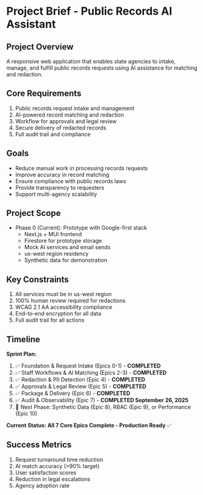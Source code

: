 # Project Brief - Public Records AI Assistant

## Project Overview

A responsive web application that enables state agencies to intake, manage, and fulfill public records requests using AI assistance for matching and redaction.

## Core Requirements

1. Public records request intake and management
2. AI-powered record matching and redaction
3. Workflow for approvals and legal review
4. Secure delivery of redacted records
5. Full audit trail and compliance

## Goals

- Reduce manual work in processing records requests
- Improve accuracy in record matching
- Ensure compliance with public records laws
- Provide transparency to requesters
- Support multi-agency scalability

## Project Scope

- Phase 0 (Current): Prototype with Google-first stack
  - Next.js + MUI frontend
  - Firestore for prototype storage
  - Mock AI services and email sends
  - us-west region residency
  - Synthetic data for demonstration

## Key Constraints

1. All services must be in us-west region
2. 100% human review required for redactions
3. WCAG 2.1 AA accessibility compliance
4. End-to-end encryption for all data
5. Full audit trail for all actions

## Timeline

**Sprint Plan:**

1. ✅ Foundation & Request Intake (Epics 0-1) - **COMPLETED**
2. ✅ Staff Workflows & AI Matching (Epics 2-3) - **COMPLETED**
3. ✅ Redaction & PII Detection (Epic 4) - **COMPLETED**
4. ✅ Approvals & Legal Review (Epic 5) - **COMPLETED**
5. ✅ Package & Delivery (Epic 6) - **COMPLETED**
6. ✅ Audit & Observability (Epic 7) - **COMPLETED September 26, 2025**
7. 🚀 Next Phase: Synthetic Data (Epic 8), RBAC (Epic 9), or Performance (Epic 10)

**Current Status: All 7 Core Epics Complete - Production Ready** ✅

## Success Metrics

1. Request turnaround time reduction
2. AI match accuracy (>90% target)
3. User satisfaction scores
4. Reduction in legal escalations
5. Agency adoption rate

